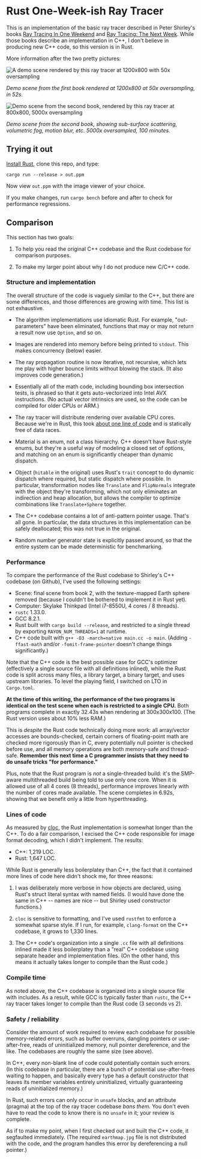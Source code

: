# Rust One-Week-ish Ray Tracer

This is an implementation of the basic ray tracer described in Peter Shirley's
books [Ray Tracing In One Weekend][rtiow] and [Ray Tracing: The Next
Week][rttnw]. While those books describe an implementation in C++, I don't
believe in producing new C++ code, so this version is in Rust.

More information after the two pretty pictures:

![A demo scene rendered by this ray tracer at 1200x800 with 50x
oversampling](img/demo-scene.jpg)

*Demo scene from the first book rendered at 1200x800 at 50x oversampling, in
52s.*

![Demo scene from the second book, rendered by this ray tracer at 800x800, 5000x
oversampling](img/rttnw-final.jpg)

*Demo scene from the second book, showing sub-surface scattering, volumetric
fog, motion blur, etc. 5000x oversampled, 100 minutes.*

## Trying it out

[Install Rust][install-rust], clone this repo, and type:

```shell
cargo run --release > out.ppm
```

Now view `out.ppm` with the image viewer of your choice.

If you make changes, run `cargo bench` before and after to check for performance
regressions.

## Comparison

This section has two goals:

1. To help you read the original C++ codebase and the Rust codebase for
   comparison purposes.

2. To make my larger point about why I do not produce new C/C++ code.

### Structure and implementation

The overall structure of the code is vaguely similar to the C++, but there are
some differences, and those differences are growing with time. This list is not
exhaustive.

- The algorithm implementations use idiomatic Rust. For example,
  "out-parameters" have been eliminated, functions that may or may not return a
  result now use `Option`, and so on.

- Images are rendered into memory before being printed to `stdout`. This makes
  concurrency (below) easier.

- The ray propagation routine is now iterative, not recursive, which lets me
  play with higher bounce limits without blowing the stack. (It also improves
  code generation.)

- Essentially all of the math code, including bounding box intersection tests,
  is phrased so that it gets auto-vectorized into Intel AVX instructions. (No
  actual vector intrinsics are used, so the code can be compiled for older CPUs
  or ARM.)

- The ray tracer will distribute rendering over available CPU cores. Because
  we're in Rust, this took [about one line of code][smp-commit] and is
  statically free of data races.

- Material is an enum, not a class hierarchy. C++ doesn't have Rust-style
  enums, but they're a useful way of modeling a closed set of options, and
  matching on an enum is significantly cheaper than dynamic dispatch.

- Object (`hitable` in the original) uses Rust's `trait` concept to do dynamic
  dispatch where required, but static dispatch where possible. In particular,
  transformation nodes like `Translate` and `FlipNormals` integrate with the
  object they're transforming, which not only eliminates an indirection and
  heap allocation, but allows the compiler to optimize combinations like
  `Translate+Sphere` together.

- The C++ codebase contains a lot of anti-pattern pointer usage. That's all
  gone. In particular, the data structures in this implementation can be safely
  deallocated; this was not true in the original.

- Random number generator state is explicitly passed around, so that the entire
  system can be made deterministic for benchmarking.

### Performance

To compare the performance of the Rust codebase to Shirley's C++ codebase (on
Github), I've used the following settings:

- Scene: final scene from book 2, with the texture-mapped Earth sphere removed
  (because I couldn't be bothered to implement it in Rust yet).
- Computer: Skylake Thinkpad (Intel i7-8550U, 4 cores / 8 threads).
- `rustc` 1.33.0.
- GCC 8.2.1.
- Rust built with `cargo build --release`, and restricted to a single thread by
  exporting `RAYON_NUM_THREADS=1` at runtime.
- C++ code built with `g++ -O3 -march=native main.cc -o main`. (Adding
  `-ffast-math` and/or `-fomit-frame-pointer` doesn't change things
  significantly.)

Note that the C++ code is the best possible case for GCC's optimizer
(effectively a single source file with all definitions inlined), while the Rust
code is split across many files, a library target, a binary target, and uses
upstream libraries. To level the playing field, I switched on LTO in
`Cargo.toml`.

**At the time of this writing, the performance of the two programs is identical
on the test scene when each is restricted to a single CPU.** Both programs
complete in exactly 32.43s when rendering at 300x300x100. (The Rust version uses
about 10% less RAM.)

This is *despite* the Rust code technically doing more work: all array/vector
accesses are bounds-checked, certain corners of floating-point math are checked
more rigorously than in C, every potentially null pointer is checked before use,
and all memory operations are both memory-safe and thread-safe. **Remember this
next time a C programmer insists that they need to do unsafe tricks "for
performance."**

Plus, note that the Rust program is *not* a single-threaded build: it's the
SMP-aware multithreaded build being told to use only one core. When it is
allowed use of all 4 cores (8 threads), performance improves linearly with the
number of cores made available. The scene completes in 6.92s, showing that we
benefit only a little from hyperthreading.

### Lines of code

As measured by [cloc][cloc], the Rust implementation is somewhat longer than the
C++. To do a fair comparison, I excised the C++ code responsible for image
format decoding, which I didn't implement. The results:

- C++: 1,219 LOC.
- Rust: 1,647 LOC.

While Rust is generally less boilerplatey than C++, the fact that it contained
more lines of code here didn't shock me, for three reasons:

1. I was deliberately more verbose in how objects are declared, using Rust's
   struct literal syntax with named fields. (I would have done the same in C++
   -- names are nice -- but Shirley used constructor functions.)

2. `cloc` is sensitive to formatting, and I've used `rustfmt` to enforce a
   somewhat sparse style. If I run, for example, `clang-format` on the C++
   codebase, it grows to 1,330 lines.

3. The C++ code's organization into a single `.cc` file with all definitions
   inlined made it less boilerplatey than a "real" C++ codebase using separate
   header and implementation files. (On the other hand, this means it actually
   takes longer to compile than the Rust code.)

### Compile time

As noted above, the C++ codebase is organized into a single source file with
includes. As a result, while GCC is typically faster than `rustc`, the C++ ray
tracer takes longer to compile than the Rust code (3 seconds vs 2).

### Safety / reliability

Consider the amount of work required to review each codebase for possible
memory-related errors, such as buffer overruns, dangling pointers or
use-after-free, reads of uninitialized memory, null pointer dereference, and the
like. The codebases are roughly the same size (see above).

In C++, every non-blank line of code could potentially contain such errors. (In
this codebase in particular, there are a bunch of potential use-after-frees
waiting to happen, and basically every type has a default constructor that
leaves its member variables entirely uninitialized, virtually guaranteeing reads
of uninitialized memory.)

In Rust, such errors can only occur in `unsafe` blocks, and an attribute
(pragma) at the top of the ray tracer codebase *bans them.* You don't even have
to read the code to know there is no `unsafe` in it; your review is complete.

As if to make my point, when I first checked out and built the C++ code, it
segfaulted immediately. (The required `earthmap.jpg` file is not distributed
with the code, and the program handles this error by dereferencing a null
pointer.)

[rtiow]: http://www.realtimerendering.com/raytracing/Ray%20Tracing%20in%20a%20Weekend.pdf
[rttnw]: http://www.realtimerendering.com/raytracing/Ray%20Tracing_%20The%20Next%20Week.pdf
[smp-commit]: https://github.com/cbiffle/rtiow-rust/commit/fcebb909ae95a8b9ad83cd970be54128c1f4c629
[install-rust]: https://www.rust-lang.org/tools/install
[cloc]: https://github.com/AlDanial/cloc
